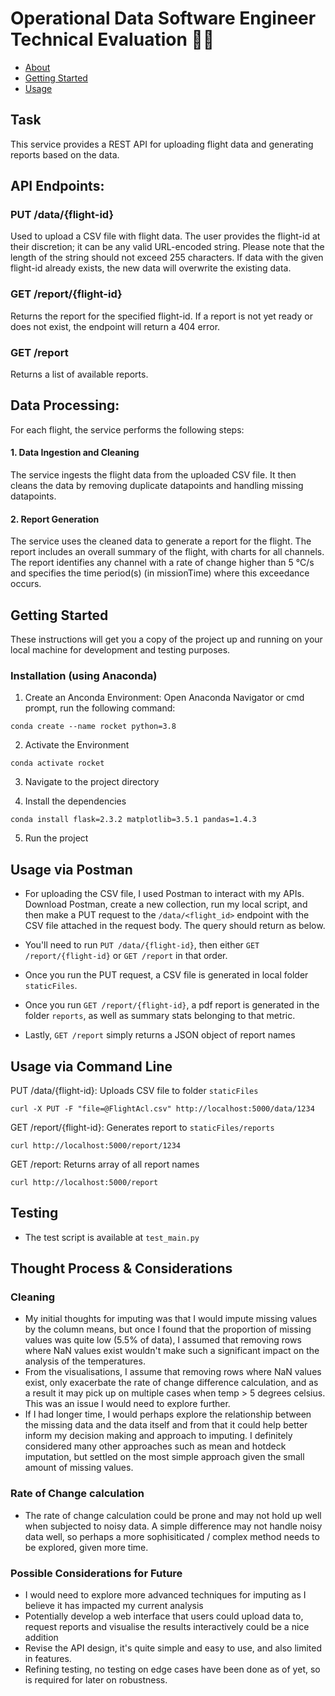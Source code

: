 # Operational Data Software Engineer Technical Evaluation 🚀✨

- [About](#about)
- [Getting Started](#getting_started)
- [Usage](#usage)

## Task

This service provides a REST API for uploading flight data and generating reports based on the data.

## API Endpoints:
### PUT /data/{flight-id}

Used to upload a CSV file with flight data.
The user provides the flight-id at their discretion; it can be any valid URL-encoded string. Please note that the length of the string should not exceed 255 characters.
If data with the given flight-id already exists, the new data will overwrite the existing data.

### GET /report/{flight-id}

Returns the report for the specified flight-id.
If a report is not yet ready or does not exist, the endpoint will return a 404 error.

### GET /report

Returns a list of available reports.

## Data Processing:
For each flight, the service performs the following steps:

#### 1. Data Ingestion and Cleaning

The service ingests the flight data from the uploaded CSV file.
It then cleans the data by removing duplicate datapoints and handling missing datapoints. 

#### 2. Report Generation

The service uses the cleaned data to generate a report for the flight.
The report includes an overall summary of the flight, with charts for all channels.
The report identifies any channel with a rate of change higher than 5 °C/s and specifies the time period(s) (in missionTime) where this exceedance occurs.

## Getting Started <a name = "getting_started"></a>

These instructions will get you a copy of the project up and running on your local machine for development and testing purposes. 

### Installation (using Anaconda)

1. Create an Anconda Environment: Open Anaconda Navigator or cmd prompt, run the following command:
```
conda create --name rocket python=3.8
```

2. Activate the Environment
```
conda activate rocket 
```

3. Navigate to the project directory

4. Install the dependencies
```
conda install flask=2.3.2 matplotlib=3.5.1 pandas=1.4.3
```

5. Run the project

## Usage via Postman <a name = "usage"></a>

- For uploading the CSV file, I used Postman to interact with my APIs. Download Postman, create a new collection, run my local script, and then make a PUT request to the `/data/<flight_id>` endpoint with the CSV file attached in the request body. The query should return as below.

- You'll need to run `PUT /data/{flight-id}`, then either `GET /report/{flight-id}` or `GET /report` in that order. 

- Once you run the PUT request, a CSV file is generated in local folder `staticFiles`.

- Once you run `GET /report/{flight-id}`, a pdf report is generated in the folder `reports`, as well as summary stats belonging to that metric.

- Lastly, `GET /report` simply returns a JSON object of report names

## Usage via Command Line

PUT /data/{flight-id}: Uploads CSV file to folder `staticFiles`
```
curl -X PUT -F "file=@FlightAcl.csv" http://localhost:5000/data/1234
```

GET /report/{flight-id}: Generates report to `staticFiles/reports`
```
curl http://localhost:5000/report/1234
```

GET /report: Returns array of all report names
```
curl http://localhost:5000/report
```


## Testing

- The test script is available at `test_main.py`

## Thought Process & Considerations 

### Cleaning
- My initial thoughts for imputing was that I would impute missing values by the column means, but once I found that the proportion of missing values was quite low (5.5% of data), I assumed that removing rows where NaN values exist wouldn't make such a significant impact on the analysis of the temperatures.
- From the visualisations, I assume that removing rows where NaN values exist, only exacerbate the rate of change difference calculation, and as a result it may pick up on multiple cases when temp > 5 degrees celsius. This was an issue I would need to explore further.
- If I had longer time, I would perhaps explore the relationship between the missing data and the data itself and from that it could help better inform my decision making and approach to imputing. I definitely considered many other approaches such as mean and hotdeck imputation, but settled on the most simple approach given the small amount of missing values.

### Rate of Change calculation
- The rate of change calculation could be prone and may not hold up well when subjected to noisy data. A simple difference may not handle noisy data well, so perhaps a more sophisiticated / complex method needs to be explored, given more time.

### Possible Considerations for Future
- I would need to explore more advanced techniques for imputing as I believe it has impacted my current analysis
- Potentially develop a web interface that users could upload data to, request reports and visualise the results interactively could be a nice addition
- Revise the API design, it's quite simple and easy to use, and also limited in features.
- Refining testing, no testing on edge cases have been done as of yet, so is required for later on robustness.



